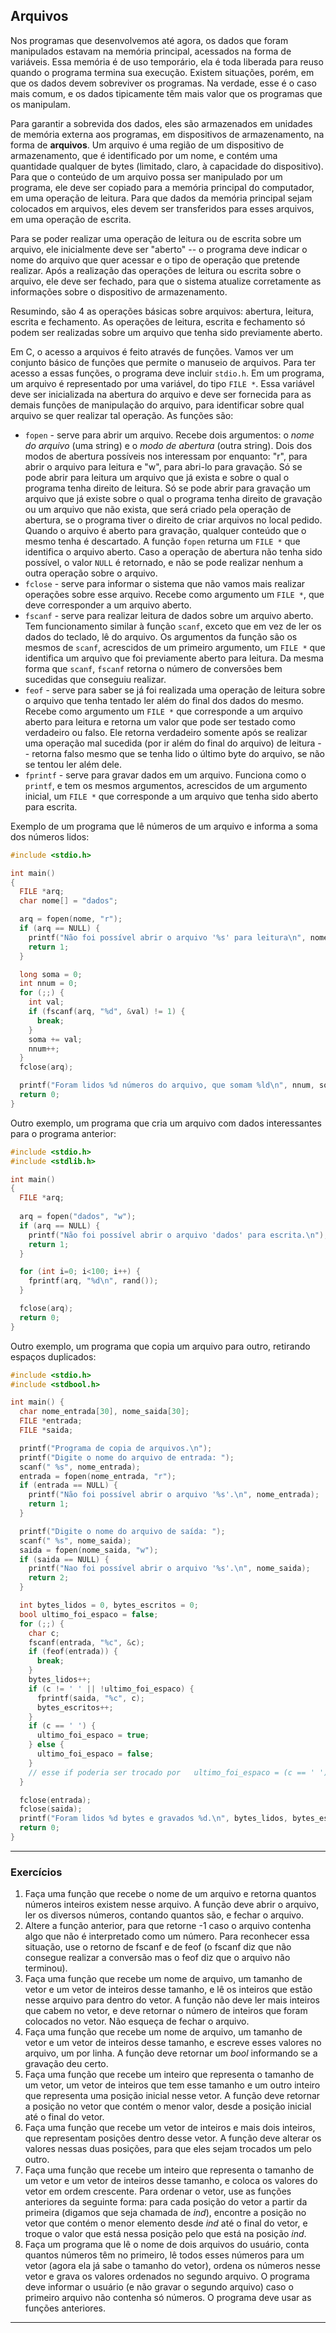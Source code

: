 ## Arquivos

Nos programas que desenvolvemos até agora, os dados que foram manipulados estavam na memória principal, acessados na forma de variáveis.
Essa memória é de uso temporário, ela é toda liberada para reuso quando o programa termina sua execução.
Existem situações, porém, em que os dados devem sobreviver os programas. Na verdade, esse é o caso mais comum, e os dados tipicamente têm mais valor que os programas que os manipulam.

Para garantir a sobrevida dos dados, eles são armazenados em unidades de memória externa aos programas, em dispositivos de armazenamento, na forma de **arquivos**.
Um arquivo é uma região de um dispositivo de armazenamento, que é identificado por um nome, e contém uma quantidade qualquer de bytes (limitado, claro, à capacidade do dispositivo).
Para que o conteúdo de um arquivo possa ser manipulado por um programa, ele deve ser copiado para a memória principal do computador, em uma operação de leitura.
Para que dados da memória principal sejam colocados em arquivos, eles devem ser transferidos para esses arquivos, em uma operação de escrita.

Para se poder realizar uma operação de leitura ou de escrita sobre um arquivo, ele inicialmente deve ser "aberto" -- o programa deve indicar o nome do arquivo que quer acessar e o tipo de operação que pretende realizar.
Após a realização das operações de leitura ou escrita sobre o arquivo, ele deve ser fechado, para que o sistema atualize corretamente as informações sobre o dispositivo de armazenamento.

Resumindo, são 4 as operações básicas sobre arquivos: abertura, leitura, escrita e fechamento. As operações de leitura, escrita e fechamento só podem ser realizadas sobre um arquivo que tenha sido previamente aberto.

Em C, o acesso a arquivos é feito através de funções. 
Vamos ver um conjunto básico de funções que permite o manuseio de arquivos.
Para ter acesso a essas funções, o programa deve incluir `stdio.h`.
Em um programa, um arquivo é representado por uma variável, do tipo `FILE *`.
Essa variável deve ser inicializada na abertura do arquivo e deve ser fornecida para as demais funções de manipulação do arquivo, para identificar sobre qual arquivo se quer realizar tal operação.
As funções são:

- `fopen` - serve para abrir um arquivo. Recebe dois argumentos: o *nome do arquivo* (uma string) e o *modo de abertura* (outra string). Dois dos modos de abertura possíveis nos interessam por enquanto: "r", para abrir o arquivo para leitura e "w", para abri-lo para gravação.
Só se pode abrir para leitura um arquivo que já exista e sobre o qual o programa tenha direito de leitura.
Só se pode abrir para gravação um arquivo que já existe sobre o qual o programa tenha direito de gravação ou um arquivo que não exista, que será criado pela operação de abertura, se o programa tiver o direito de criar arquivos no local pedido.
Quando o arquivo é aberto para gravação, qualquer conteúdo que o mesmo tenha é descartado.
A função `fopen` returna um `FILE *` que identifica o arquivo aberto.
Caso a operação de abertura não tenha sido possível, o valor `NULL` é retornado, e não se pode realizar nenhum a outra operação sobre o arquivo.
- `fclose` - serve para informar o sistema que não vamos mais realizar operações sobre esse arquivo. Recebe como argumento um `FILE *`, que deve corresponder a um arquivo aberto.
- `fscanf` - serve para realizar leitura de dados sobre um arquivo aberto.
Tem funcionamento similar à função `scanf`, exceto que em vez de ler os dados do teclado, lê do arquivo.
Os argumentos da função são os mesmos de `scanf`, acrescidos de um primeiro argumento, um `FILE *` que identifica um arquivo que foi previamente aberto para leitura.
Da mesma forma que `scanf`, `fscanf` retorna o número de conversões bem sucedidas que conseguiu realizar.
- `feof` - serve para saber se já foi realizada uma operação de leitura sobre o arquivo que tenha tentado ler além do final dos dados do mesmo.
Recebe como argumento um `FILE *` que corresponde a um arquivo aberto para leitura e retorna um valor que pode ser testado como verdadeiro ou falso. Ele retorna verdadeiro somente após se realizar uma operação mal sucedida (por ir além do final do arquivo) de leitura -- retorna falso mesmo que se tenha lido o último byte do arquivo, se não se tentou ler além dele.
- `fprintf` - serve para gravar dados em um arquivo.
Funciona como o `printf`, e tem os mesmos argumentos, acrescidos de um argumento inicial, um `FILE *` que corresponde a um arquivo que tenha sido aberto para escrita.

Exemplo de um programa que lê números de um arquivo e informa a soma dos números lidos:

```c
#include <stdio.h>

int main()
{
  FILE *arq;
  char nome[] = "dados";

  arq = fopen(nome, "r");
  if (arq == NULL) {
    printf("Não foi possível abrir o arquivo '%s' para leitura\n", nome);
    return 1;
  }

  long soma = 0;
  int nnum = 0;
  for (;;) {
    int val;
    if (fscanf(arq, "%d", &val) != 1) {
      break;
    }
    soma += val;
    nnum++;
  }
  fclose(arq);

  printf("Foram lidos %d números do arquivo, que somam %ld\n", nnum, soma);
  return 0;
}
```

Outro exemplo, um programa que cria um arquivo com dados interessantes para o programa anterior:
```c
#include <stdio.h>
#include <stdlib.h>

int main()
{
  FILE *arq;
  
  arq = fopen("dados", "w");
  if (arq == NULL) {
    printf("Não foi possível abrir o arquivo 'dados' para escrita.\n");
    return 1;
  }

  for (int i=0; i<100; i++) {
    fprintf(arq, "%d\n", rand());
  }

  fclose(arq);
  return 0;
}
```

Outro exemplo, um programa que copia um arquivo para outro, retirando espaços duplicados:
```c
#include <stdio.h>
#include <stdbool.h>

int main() {
  char nome_entrada[30], nome_saida[30];
  FILE *entrada;
  FILE *saida;

  printf("Programa de copia de arquivos.\n");
  printf("Digite o nome do arquivo de entrada: ");
  scanf(" %s", nome_entrada);
  entrada = fopen(nome_entrada, "r");
  if (entrada == NULL) {
    printf("Não foi possível abrir o arquivo '%s'.\n", nome_entrada);
    return 1;
  }

  printf("Digite o nome do arquivo de saída: ");
  scanf(" %s", nome_saida);
  saida = fopen(nome_saida, "w");
  if (saida == NULL) {
    printf("Nao foi possível abrir o arquivo '%s'.\n", nome_saida);
    return 2;
  }

  int bytes_lidos = 0, bytes_escritos = 0;
  bool ultimo_foi_espaco = false;
  for (;;) {
    char c;
    fscanf(entrada, "%c", &c);
    if (feof(entrada)) {
      break;
    }
    bytes_lidos++;
    if (c != ' ' || !ultimo_foi_espaco) {
      fprintf(saida, "%c", c);
      bytes_escritos++;
    }
    if (c == ' ') {
      ultimo_foi_espaco = true;
    } else {
      ultimo_foi_espaco = false;
    }
    // esse if poderia ser trocado por   ultimo_foi_espaco = (c == ' ');
  }

  fclose(entrada);
  fclose(saida);
  printf("Foram lidos %d bytes e gravados %d.\n", bytes_lidos, bytes_escritos);
  return 0;
}
```

* * *

### Exercícios

1. Faça uma função que recebe o nome de um arquivo e retorna quantos números inteiros existem nesse arquivo.
A função deve abrir o arquivo, ler os diversos números, contando quantos são, e fechar o arquivo.
1. Altere a função anterior, para que retorne -1 caso o arquivo contenha algo que não é interpretado como um número.
Para reconhecer essa situação, use o retorno de fscanf e de feof (o fscanf diz que não consegue realizar a conversão mas o feof diz que o arquivo não terminou).
1. Faça uma função que recebe um nome de arquivo, um tamanho de vetor e um vetor de inteiros desse tamanho, e lê os inteiros que estão nesse arquivo para dentro do vetor. A função não deve ler mais inteiros que cabem no vetor, e deve retornar o número de inteiros que foram colocados no vetor. Não esqueça de fechar o arquivo.
1. Faça uma função que recebe um nome de arquivo, um tamanho de vetor e um vetor de inteiros desse tamanho, e escreve esses valores no arquivo, um por linha.
A função deve retornar um *bool* informando se a gravação deu certo.
1. Faça uma função que recebe um inteiro que representa o tamanho de um vetor, um vetor de inteiros que tem esse tamanho e um outro inteiro que representa uma posição inicial nesse vetor. A função deve retornar a posição no vetor que contém o menor valor, desde a posição inicial até o final do vetor.
1. Faça uma função que recebe um vetor de inteiros e mais dois inteiros, que representam posições dentro desse vetor. A função deve alterar os valores nessas duas posições, para que eles sejam trocados um pelo outro.
1. Faça uma função que recebe um inteiro que representa o tamanho de um vetor e um vetor de inteiros desse tamanho, e coloca os valores do vetor em ordem crescente. Para ordenar o vetor, use as funções anteriores da seguinte forma: para cada posição do vetor a partir da primeira (digamos que seja chamada de *ind*), encontre a posição no vetor que contém o menor elemento desde *ind* até o final do vetor, e troque o valor que está nessa posição pelo que está na posição *ind*.
1. Faça um programa que lê o nome de dois arquivos do usuário, conta quantos números têm no primeiro, lê todos esses números para um vetor (agora ela já sabe o tamanho do vetor), ordena os números nesse vetor e grava os valores ordenados no segundo arquivo.
O programa deve informar o usuário (e não gravar o segundo arquivo) caso o primeiro arquivo não contenha só números.
O programa deve usar as funções anteriores.

* * *


